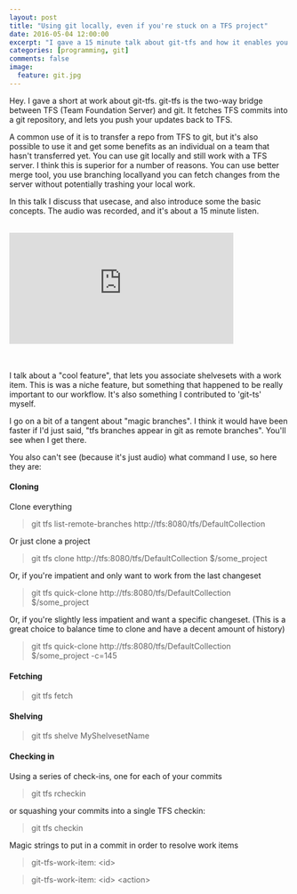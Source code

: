 ```yaml
---
layout: post
title: "Using git locally, even if you're stuck on a TFS project"
date: 2016-05-04 12:00:00
excerpt: "I gave a 15 minute talk about git-tfs and how it enables you to do that"
categories: [programming, git]
comments: false
image:
  feature: git.jpg
---
```


Hey. I gave a short at work about git-tfs. git-tfs is the two-way bridge between TFS (Team Foundation Server) and git. It fetches TFS commits into a git repository, and lets you push your updates back to TFS.

A common use of it is to transfer a repo from TFS to git, but it's also possible to use it and get some benefits as an individual on a team that hasn't transferred yet. You can use git locally and still work with a TFS server. I think this is superior for a number of reasons. You can use better merge tool, you use branching locallyand you can fetch changes from the server without potentially trashing your local work. 


In this talk I discuss that usecase, and also introduce some the basic concepts. The audio was recorded, and it's about a 15 minute listen.

<br/>
<iframe width="80%" height="200" scrolling="no" frameborder="no" allow="autoplay" src="https://w.soundcloud.com/player/?url=https%3A//api.soundcloud.com/tracks/262457524&color=%23ec9c5c&auto_play=false&hide_related=false&show_comments=true&show_user=true&show_reposts=false&show_teaser=true&visual=true"></iframe>
<br/><br/><br/>

I talk about a "cool feature", that lets you associate shelvesets with a work item. This is was a niche feature, but something that happened to be really important to our workflow. It's also something I contributed to 'git-ts' myself.

I go on a bit of a tangent about "magic branches". I think it would have been faster if I'd just said, "tfs branches appear in git as remote branches". You'll see when I get there.

You also can't see (because it's just audio) what command I use, so here they are:

#### Cloning

Clone everything

> git tfs list-remote-branches http://tfs:8080/tfs/DefaultCollection

Or just clone a project

> git tfs clone http://tfs:8080/tfs/DefaultCollection $/some_project

Or, if you're impatient and only want to work from the last changeset

> git tfs quick-clone http://tfs:8080/tfs/DefaultCollection $/some_project

Or, if you're slightly less impatient and want a specific changeset.
(This is a great choice to balance time to clone and have a decent amount of history)

> git tfs quick-clone http://tfs:8080/tfs/DefaultCollection $/some_project -c=145

#### Fetching
> git tfs fetch

#### Shelving
> git tfs shelve MyShelvesetName

#### Checking in
Using a series of check-ins, one for each of your commits

> git tfs rcheckin

or squashing your commits into a single TFS checkin:

> git tfs checkin

Magic strings to put in a commit in order to resolve work items

> git-tfs-work-item: \<id\>

> git-tfs-work-item: \<id\> \<action\>